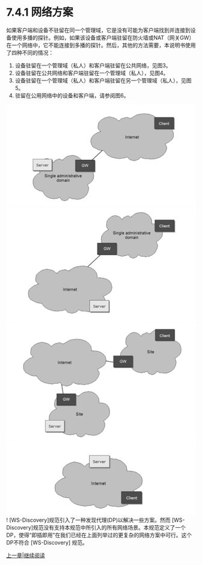 # 7.4.1 网络方案

如果客户端和设备不驻留在同一个管理域，它是没有可能为客户端找到并连接到设备使用多播的探针。例如，如果该设备或客户端驻留在防火墙或NAT（网关GW）在一个网络中，它不能连接到多播的探针。然后，其他的方法需要，本说明书使用了四种不同的情况：

1. 设备驻留在一个管理域（私人）和客户端驻留在公共网络，见图3。
2. 设备驻留在公共网络和客户端驻留在一个管理域（私人），见图4。
3. 设备驻留在一个管理域（私人）和客户端驻留在另一个管理域（私人），见图5。
4. 驻留在公用网络中的设备和客户端，请参阅图6。

![图3:在管理域（私人）的设备和在公共网络的客户端](images/7-4-1-1.png)
![图4:在公共网络的设备和在管理域（私人）的客户端](images/7-4-1-2.png)
![图5:在管理域（私人）的设备和在另一管理域（私人）的客户端](images/7-4-1-3.png)
![图6:设备和客户端均在公共网络](images/7-4-1-4.png)
!
[WS-Discovery]规范引入了一种发现代理(DP)以解决一些方案。然而 [WS-Discovery]规范没有支持本规范中所引入的所有网络场景。本规范定义了一个DP，使得“即插即用”在我们已经在上面列举过的更复杂的网络方案中可行。这个DP不符合 [WS-Discovery] 规范。

[上一章](07.04.00.md)|[继续阅读](07.04.02.md)

